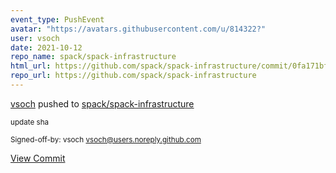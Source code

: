 ```yaml
---
event_type: PushEvent
avatar: "https://avatars.githubusercontent.com/u/814322?"
user: vsoch
date: 2021-10-12
repo_name: spack/spack-infrastructure
html_url: https://github.com/spack/spack-infrastructure/commit/0fa171bf50355eb9f334c465f386e02126eee13b
repo_url: https://github.com/spack/spack-infrastructure
---
```


<a href='https://github.com/vsoch' target='_blank'>vsoch</a> pushed to <a href='https://github.com/spack/spack-infrastructure' target='_blank'>spack/spack-infrastructure</a>

<small>update sha

Signed-off-by: vsoch <vsoch@users.noreply.github.com></small>

<a href='https://github.com/spack/spack-infrastructure/commit/0fa171bf50355eb9f334c465f386e02126eee13b' target='_blank'>View Commit</a>